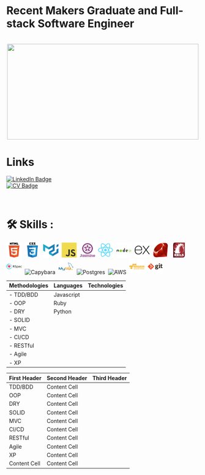 # Recent Makers Graduate and Full-stack Software Engineer
<br />

<div id="header" align="center">
  <img src="https://media.giphy.com/media/dbtDDSvWErdf2/giphy.gif" width="500" height="250"/>
</div>

# Links 

<div id="badges" align="left">
  <a href="https://www.linkedin.com/in/adam-mccormack-545b34157/">
    <img src="https://img.shields.io/badge/LinkedIn-blue?style=for-the-badge&logo=linkedin&logoColor=white" alt="LinkedIn Badge"/>
  </a>
 </div>
 
 
<div id="badges" align="left">
  <a href="https://github.com/alldigits/CV/blob/master/README.md">
    <img src="https://user-images.githubusercontent.com/79875785/162441784-bce77379-6e2e-40fb-a9fe-be67279a44d1.png" alt="CV Badge" width="70" />
  </a>
</div>
<br></br>
 
# :hammer_and_wrench: Skills :
  
 <div>
  <img src="https://github.com/devicons/devicon/blob/master/icons/html5/html5-original-wordmark.svg" title="Html5" alt="Html5" width="40" height="40"/>&nbsp;
  <img src="https://github.com/devicons/devicon/blob/master/icons/css3/css3-original-wordmark.svg" title="CSS3" alt="CSS3" width="40" height="40"/>&nbsp;
  <img src="https://github.com/devicons/devicon/blob/master/icons/materialui/materialui-original.svg" title="Material UI" alt="Material UI" width="40" height="40"/>&nbsp;
  <img src="https://github.com/devicons/devicon/blob/master/icons/javascript/javascript-original.svg" title="Javascript" alt="Javascript" width="40" height="40"/>&nbsp;
  <img src="https://github.com/devicons/devicon/blob/master/icons/jasmine/jasmine-plain-wordmark.svg" title="Jasmine" alt="Jasmine" width="40" height="40"/>&nbsp;
  <img src="https://github.com/devicons/devicon/blob/master/icons/react/react-original.svg" title="React" alt="React" width="40" height="40"/>&nbsp;
  <img src="https://github.com/devicons/devicon/blob/master/icons/nodejs/nodejs-original-wordmark.svg" title="NodeJS" alt="NodeJS" width="40" height="40"/>&nbsp;
  <img src="https://github.com/devicons/devicon/blob/master/icons/express/express-original.svg" title="Express" alt="Express " width="40" height="40"/>&nbsp;
  <img src="https://github.com/devicons/devicon/blob/master/icons/ruby/ruby-original.svg"  title="Ruby" alt="Ruby" width="40" height="40"/>&nbsp;
  <img src="https://github.com/devicons/devicon/blob/master/icons/rails/rails-original-wordmark.svg" title="Rails" alt="Rails" width="40" height="40"/>&nbsp;
<imgsrc="https://camo.githubusercontent.com/4728a651a533a544707ba2d71b0b04e2b0a01adaccef94ef33f27a4fa4d9d3db/68747470733a2f2f63646e2e776f726c64766563746f726c6f676f2e636f6d2f6c6f676f732f73696e617472612e737667" title="Sinatra" alt="Sinatra" width="40" height="40"/>&nbsp;
<img src="https://github.com/devicons/devicon/blob/master/icons/rspec/rspec-original-wordmark.svg" title="Rspec" alt="Rspec" width="40" height="40"/>&nbsp;
<img src="https://camo.githubusercontent.com/105d6aa4ccfe106979d0628bcfd9cebb5640cbd657c39a849e9ab8201ec87fcb/68747470733a2f2f7777772e6d61696c736c7572702e636f6d2f6173736574732f6272616e64732f63617079626172612e706e67" title="Capybara"  alt="Capybara" width="40" height="40"/>&nbsp;
  <img src="https://github.com/devicons/devicon/blob/master/icons/mysql/mysql-original-wordmark.svg" title="MySQL"  alt="MySQL" width="40" height="40"/>&nbsp;
<img src="https://camo.githubusercontent.com/2717985f26463c118a5e93fd5ab74cbafe4dd5c9e9a9ca4bf2af249baf4d92a7/68747470733a2f2f75706c6f61642e77696b696d656469612e6f72672f77696b6970656469612f636f6d6d6f6e732f7468756d622f322f32392f506f737467726573716c5f656c657068616e742e7376672f3132303070782d506f737467726573716c5f656c657068616e742e7376672e706e67" title="Postgres" alt="Postgres" width="40" height="40"/>&nbsp;
<img src="https://camo.githubusercontent.com/cdf6288683b69ed861cba26166cca937650cec85b33955c876eb943ce5f68119/68747470733a2f2f7777772e69637464656d792e636f6d2f696d616765732f353732382f6d64622e706e67" title="AWS" alt="AWS" width="40" height="40"/>&nbsp; 
<img src="https://github.com/devicons/devicon/blob/master/icons/amazonwebservices/amazonwebservices-plain-wordmark.svg" title="MongoDB" alt="MongoDB" width="40" height="40"/>&nbsp;
<img src="https://github.com/devicons/devicon/blob/master/icons/git/git-original-wordmark.svg" title="Git" alt="Git" width="40" height="40"/>&nbsp;
</div>


Methodologies | Languages    |  Technologies
------------- | -------------| -------------
- TDD/BDD     | Javascript |  
- OOP         | Ruby |
- DRY         | Python             |
- SOLID       |               |
- MVC         |       |
- CI/CD       |       |
- RESTful     |       |
- Agile       |       | 
- XP          |       |


First Header  | Second Header | Third Header  |
------------- | ------------- | ------------- |
TDD/BDD  | Content Cell  | 
OOP  | Content Cell  |
DRY  | Content Cell  |
SOLID  | Content Cell  |
MVC  | Content Cell  |
CI/CD  | Content Cell  |
RESTful  | Content Cell  |
Agile  | Content Cell  |
XP  | Content Cell  |
Content Cell  | Content Cell  |




<!--
**alldigits/alldigits** is a ✨ _special_ ✨ repository because its `README.md` (this file) appears on your GitHub profile.

Here are some ideas to get you started:

- 🔭 I’m currently working on ...
- 🌱 I’m currently learning ...
- 👯 I’m looking to collaborate on ...
- 🤔 I’m looking for help with ...
- 💬 Ask me about ...
- 📫 How to reach me: ...
- 😄 Pronouns: ...
- ⚡ Fun fact: ...
-->
